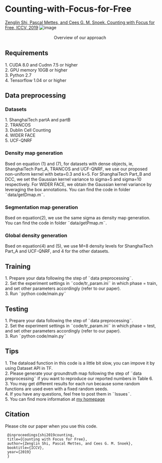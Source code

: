 # Counting-with-Focus-for-Free
[Zenglin Shi, Pascal Mettes, and Cees G. M. Snoek. Counting with Focus for Free, ICCV, 2019](https://arxiv.org/pdf/1903.12206.pdf)
![image](https://github.com/shizenglin/Counting-with-Focus-for-Free/blob/master/image/overview.png)
<p> &#12288 &#12288 &#12288 &#12288 &#12288 &#12288 &#12288 &#12288 &#12288 Overview of our approach </p>

<h2> Requirements </h2>
     1. CUDA 8.0 and Cudnn 7.5 or higher
<br> 2. GPU memory 10GB or higher
<br> 3. Python 2.7
<br> 4. Tensorflow 1.04 or or higher

<h2> Data preprocessing </h2>
<h3> Datasets </h3>
     1. ShanghaiTech partA and partB
<br> 2. TRANCOS
<br> 3. Dublin Cell Counting
<br> 4. WIDER FACE
<br> 5. UCF-QNRF
<h3> Density map generation </h3>
Bsed on equation (1) and (7), for datasets with dense objects, ie, ShanghaiTech Part_A, TRANCOS and UCF-QNRF, we use our proposed non-uniform kernel with beta=0.3 and k=5. For ShanghaiTech Part_B and DCC, we set the Gaussian kernel variance to sigma=5 and sigma=10 respectively. For WIDER FACE, we obtain the Gaussian kernel variance by leveraging the box annotations. You can find the code in folder ¨data/getDmap.m¨.
<h3> Segmentation map generation </h3>
Bsed on equation(2), we use the same sigma as density map generation. You can find the code in folder ¨data/getPmap.m¨.
<h3> Global density generation </h3>
Bsed on equation(4) and (5), we use M=8 density levels for ShanghaiTech Part_A and UCF-QNRF, and 4 for the other datasets.

<h2> Training </h2>
     1. Prepare your data following the step of ¨data preprocessing¨.
<br> 2. Set the experiment settings in ¨code/tr_param.ini¨ in which phase = train, and set other parameters accordingly (refer to our paper).
<br> 3. Run ¨python code/main.py¨

<h2> Testing </h2>
     1. Prepare your data following the step of ¨data preprocessing¨.
<br> 2. Set the experiment settings in ¨code/tr_param.ini¨ in which phase = test, and set other parameters accordingly (refer to our paper).
<br> 3. Run ¨python code/main.py¨

<h2> Tips </h2>
     1. The dataload function in this code is a little bit slow, you can impove it by using Dataset API in TF.
<br> 2. Please generate your groundtruth map following the step of ¨data preprocessing¨ if you want to reproduce our reported numbers in Table 6.
<br> 3. You may get different results for each run because some random functions are used even with a fixed random seeds.
<br> 4. If you have any questions, feel free to post them in ¨Issues¨.
<br> 5. You can find more information at <a href="https://staff.fnwi.uva.nl/z.shi/" target="_blank">my homepage</a>
<h2> Citation </h2>
Please cite our paper when you use this code.

     @inproceedings{shi2019counting,
     title={Counting with Focus for Free},
     author={Zenglin Shi, Pascal Mettes, and Cees G. M. Snoek},
     booktitle={ICCV},
     year={2019}
     }




